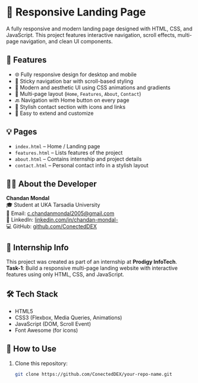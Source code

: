 # 🚀 Responsive Landing Page

A fully responsive and modern landing page designed with HTML, CSS, and JavaScript. This project features interactive navigation, scroll effects, multi-page navigation, and clean UI components.

## 📌 Features

- 🌐 Fully responsive design for desktop and mobile
- 🧭 Sticky navigation bar with scroll-based styling
- 🎨 Modern and aesthetic UI using CSS animations and gradients
- 🔗 Multi-page layout (`Home`, `Features`, `About`, `Contact`)
- 🔙 Navigation with Home button on every page
- 📩 Stylish contact section with icons and links
- 📁 Easy to extend and customize

## 💡 Pages

- `index.html` – Home / Landing page
- `features.html` – Lists features of the project
- `about.html` – Contains internship and project details
- `contact.html` – Personal contact info in a stylish layout

## 👨‍💻 About the Developer

**Chandan Mondal**  
🎓 Student at UKA Tarsadia University  
📧 Email: [c.chandanmondal2005@gmail.com](mailto:c.chandanmondal2005@gmail.com)  
🔗 LinkedIn: [linkedin.com/in/chandan-mondal-](https://www.linkedin.com/in/chandan-mondal-)  
💻 GitHub: [github.com/ConectedDEX](https://github.com/ConectedDEX)

## 🎯 Internship Info

This project was created as part of an internship at **Prodigy InfoTech**.  
**Task-1**: Build a responsive multi-page landing website with interactive features using only HTML, CSS, and JavaScript.


## 🛠️ Tech Stack

- HTML5
- CSS3 (Flexbox, Media Queries, Animations)
- JavaScript (DOM, Scroll Event)
- Font Awesome (for icons)

## 📂 How to Use

1. Clone this repository:
   ```bash
   git clone https://github.com/ConectedDEX/your-repo-name.git
